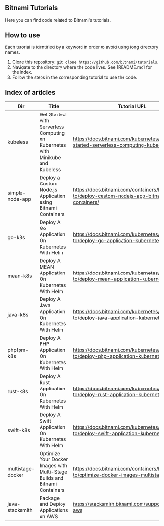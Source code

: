 Bitnami Tutorials
-----------------
Here you can find code related to Bitnami's tutorials.

How to use
----------
Each tutorial is identified by a keyword in order to avoid using long directory names.

1. Clone this repository: `git clone https://github.com/bitnami/tutorials`.
2. Navigate to the directory where the code lives. See [README.md] for the index.
3. Follow the steps in the corresponding tutorial to use the code.

Index of articles
-----------------

|  Dir       |                            Title						     |        Tutorial URL                                                                  |
|------------|-------------------------------------------------------------------------------|--------------------------------------------------------------------------------------|
|kubeless    |Get Started with Serverless Computing on Kubernetes with Minikube and Kubeless |https://docs.bitnami.com/kubernetes/how-to/get-started-serverless-computing-kubeless/ |
|simple-node-app|Deploy a Custom Node.js Application using Bitnami Containers        | https://docs.bitnami.com/containers/how-to/deploy-custom-nodejs-app-bitnami-containers/ |
| go-k8s     | Deploy A Go Application On Kubernetes With Helm                                | https://docs.bitnami.com/kubernetes/how-to/deploy-go-application-kubernetes-helm/    |
|mean-k8s    | Deploy A MEAN Application On Kubernetes With Helm                             | https://docs.bitnami.com/kubernetes/how-to/deploy-mean-application-kubernetes-helm/  | 
|java-k8s    | Deploy A Java Application On Kubernetes With Helm                             | https://docs.bitnami.com/kubernetes/how-to/deploy-java-application-kubernetes-helm  | 
|phpfpm-k8s  | Deploy A PHP Application On Kubernetes With Helm                             | https://docs.bitnami.com/kubernetes/how-to/deploy-php-application-kubernetes-helm  | 
|rust-k8s    | Deploy A Rust Application On Kubernetes With Helm                             | https://docs.bitnami.com/kubernetes/how-to/deploy-rust-application-kubernetes-helm  | 
|swift-k8s    | Deploy A Swift Application On Kubernetes With Helm                             | https://docs.bitnami.com/kubernetes/how-to/deploy-swift-application-kubernetes-helm  | 
|multistage-docker    | Optimize Your Docker Images with Multi-Stage Builds and Bitnami Containers | https://docs.bitnami.com/containers/how-to/optimize-docker-images-multistage-builds/  | 
|java-stacksmith    | Package and Deploy Applications on AWS | https://stacksmith.bitnami.com/support/quickstart-aws  | 
